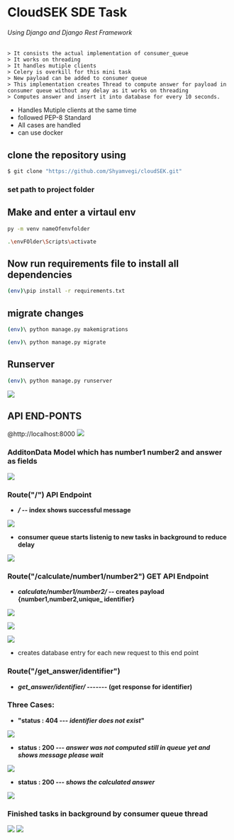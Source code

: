 # CloudSEK SDE Task
###### Using Django and Django Rest Framework

	> It consists the actual implementation of consumer_queue
    > It works on threading
    > It handles mutiple clients
    > Celery is overkill for this mini task
    > New payload can be added to consumer queue
    > This implementation creates Thread to compute answer for payload in consumer queue without any delay as it works on threading
    > Computes answer and insert it into database for every 10 seconds.

- Handles Mutiple clients at the same time
- followed PEP-8 Standard    
- All cases are handled
- can use docker

## clone the repository using

```sh
$ git clone "https://github.com/Shyamvegi/cloudSEK.git"
```


### set path to project folder

## Make and enter a virtaul env  

```sh
py -m venv nameOfenvfolder
```
```sh
.\envFOlder\Scripts\activate
```  

## Now run requirements file to install all dependencies 

```sh
(env)\pip install -r requirements.txt
```      

## migrate changes

```sh
(env)\ python manage.py makemigrations 
```
```sh
(env)\ python manage.py migrate 
```

## Runserver
```sh
(env)\ python manage.py runserver 
```
![](/Images/initialize.png)


## API END-PONTS  
  
@http://localhost:8000
![](/Images/routes.png)

### AdditonData Model which has number1 number2 and answer as fields

![](/Images/datamodel.png)


### Route("/") API Endpoint

-  **_/_ -- index shows successful message**

![](/Images/index.png)

-  **consumer queue starts listenig to new tasks in background to reduce delay**

![](/Images/consumerQueue.png)

### Route("/calculate/number1/number2") GET API Endpoint

-  **_calculate/number1/number2/_  -- creates payload {number1,number2,unique_
identifier}**    

![](/Images/calculate.png)

![](/Images/tasksadded.png)

![](/Images/calculate2.png)

-  creates database entry for each new request to this end point

### Route("/get_answer/identifier")

-  **_get_answer/identifier/_ ------- (get response for identifier)** 

### Three Cases:

-  **"status : 404 --- _identifier does not exist_"** 

![](/Images/case1.png)

-  **status : 200 --- _answer was not computed still in queue yet and shows message please wait_**

![](/Images/case2.png)

-  **status : 200 --- _shows the calculated answer_**

![](/Images/case3.png)

### Finished tasks in background by consumer queue thread
![](/Images/finishedtasks.png)
![](/Images/tasksadded2.png)